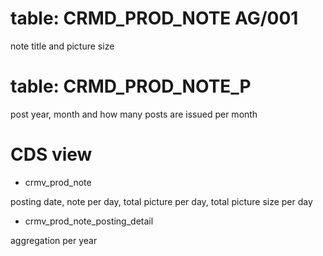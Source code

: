 # table: CRMD_PROD_NOTE AG/001

note title and picture size

# table: CRMD_PROD_NOTE_P

post year, month and how many posts are issued per month

# CDS view

* crmv_prod_note

posting date, note per day, total picture per day, total picture size per day

* crmv_prod_note_posting_detail

aggregation per year